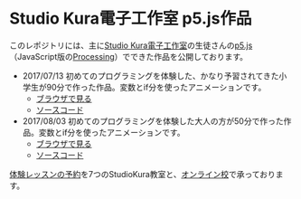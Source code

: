 # Studio Kura電子工作室 p5.js作品
このレポジトリには、主に[Studio Kura電子工作室](https://www.studiokura.com/denshikousaku/index.html)の生徒さんの[p5.js](https://p5js.org/)（JavaScript版の[Processing](http://processing.org/)）でできた作品を公開しております。

- 2017/07/13 初めてのプログラミングを体験した、かなり予習されてきた小学生が90分で作った作品。変数とif分を使ったアニメーションです。
  - [ブラウザで見る](https://studiokura.github.io/p5js-students/ymgc20170713/)
  - [ソースコード](https://github.com/studiokura/p5js-students/blob/master/ymgc20170713/sketch.js)
- 2017/08/03 初めてのプログラミングを体験した大人の方が50分で作った作品。変数とif分を使ったアニメーションです。
  - [ブラウザで見る](https://studiokura.github.io/p5js-students/tkkr20170803/)
  - [ソースコード](https://github.com/studiokura/p5js-students/blob/master/tkkr20170803/index.html)

[体験レッスンの予約](https://www.studiokura.com/otoiawase.html)を7つのStudioKura教室と、[オンライン校](https://www.studiokura.com/otoiawase.html)で承っております。